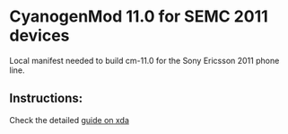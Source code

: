 CyanogenMod 11.0 for SEMC 2011 devices
===============

Local manifest needed to build cm-11.0 for the Sony Ericsson 2011 phone line.

Instructions:
-------------

Check the detailed [guide on xda](http://forum.xda-developers.com/showthread.php?t=2543328)
